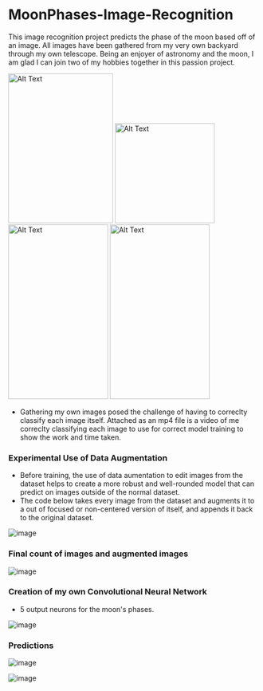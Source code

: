   
# MoonPhases-Image-Recognition
This image recognition project predicts the phase of the moon based off of an image. All images have been gathered from my very own backyard through my own telescope. Being an enjoyer of astronomy and the moon, I am glad I can join two of my hobbies together in this passion project. 

<img src="https://cdn.discordapp.com/attachments/764894037093253121/1334240058730876981/IMG_4632.jpg?ex=67aaf8a2&is=67a9a722&hm=7522ee29b26cad003a610b6c4a6557bedee1bdc86d01f3e6ee13b4a1bb0d42dd&" alt="Alt Text" width="210" height="300">  <img src="https://cdn.discordapp.com/attachments/764894037093253121/1334239194452856852/IMG_7978.jpg?ex=67aaf7d4&is=67a9a654&hm=b2bf1474e12543f94f5b9c4a79a40f697fca63815ad3a1bde46cb8b6dd59c638&" alt="Alt Text" width="200" height="200"> <img src="https://cdn.discordapp.com/attachments/764894037093253121/1338565589404356781/IMG_6474.jpg?ex=67ab8bd9&is=67aa3a59&hm=537ddad375ddc0693cd615815d8b18db3cbc4f6813b909ccaab99b80b4c122c7&" alt="Alt Text" width="200" height="350"> <img src="https://cdn.discordapp.com/attachments/764894037093253121/1334239195463684158/IMG_7548.jpg?ex=67aaf7d5&is=67a9a655&hm=5590c94984d017400f4e3e9ee370cea3395bd1d6b40c9874db7f0a52fe4bbec4&" alt="Alt Text" width="200" height="350"> 


- Gathering my own images posed the challenge of having to correclty classify each image itself. Attached as an mp4 file is a video of me correclty classifying each image to use for correct model training to show the work and time taken.

### Experimental Use of Data Augmentation
- Before training, the use of data aumentation to edit images from the dataset helps to create a more robust and well-rounded model that can predict on images outside of the normal dataset.
- The code below takes every image from the dataset and augments it to a out of focused or non-centered version of itself, and appends it back to the original dataset. 

![image](https://github.com/user-attachments/assets/4c0513bb-2dfd-49f9-ba16-53a52a28618c)

### Final count of images and augmented images

![image](https://github.com/user-attachments/assets/f75c9578-2933-4dc8-ade4-1a7b84d7459f)

### Creation of my own Convolutional Neural Network
- 5 output neurons for the moon's phases.
  
![image](https://github.com/user-attachments/assets/5a4f55cc-5ca6-46b9-aadb-a01b8533016a)

### Predictions
![image](https://github.com/user-attachments/assets/9f001197-2e5e-462a-bcda-629d12433be9)

![image](https://github.com/user-attachments/assets/60312505-f7f9-4ab7-bf68-6c0f27cba4ef)









